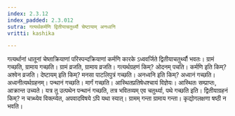 ```yaml
---
index: 2.3.12
index_padded: 2.3.012
sutra: गत्यर्थकर्मणि द्वितीयाचतुर्थ्यौ चेष्टायाम् अनध्वनि
vritti: kashika

---
```

गत्यर्थानां धातूनां चेष्ताक्रियाणां परिस्पन्दक्रियाणां कर्मणि कारके ऽध्ववर्जिते द्वितीयाचतुर्थ्यौ भवतः। ग्रामं गच्छति, ग्रामाय गच्छति। ग्रामं व्रजति, ग्रामाय व्रजति। गत्यर्थग्रहणं किम्? ओदनम् पचति। कर्मणि इति किम्? अश्वेन व्रजति। देष्टायम् इति किम्? मनसा पाटलिपुत्रं गच्छति। अनध्वनि इति किम्? अध्वानं गच्छति। अध्वनीत्यर्थग्रहनम्। पन्थानं गच्छति। मार्गं गच्छति। आस्थितप्रतिषेधश्चायं विज्ञेयः। आस्थितः सम्प्राप्तः, आक्रान्त उच्यते। यत्र तु उत्पथेन पन्थानं गच्छति, तत्र भवितव्यम् एव चतुर्थ्या, पथे गच्छति इति। द्वितीयाग्रहनं किम्? न चत्र्थ्येव विक्ल्प्येत, अपवादविषये ऽपि यथा स्यात्। ग्रामम् गन्ता ग्रामाय गन्ता। कृद्योगलक्षणा षष्ठी न भवति।